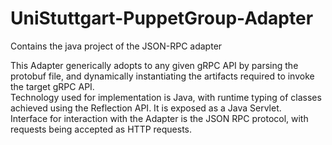 # UniStuttgart-PuppetGroup-Adapter
Contains the java project of the JSON-RPC adapter

This Adapter generically adopts to any given gRPC API by parsing the protobuf file, and dynamically instantiating the artifacts required to invoke the target gRPC API.   
Technology used for implementation is Java, with runtime typing of classes achieved using the Reflection API. It is exposed as a Java Servlet.   
Interface for interaction with the Adapter is the JSON RPC protocol, with requests being accepted as HTTP requests.
